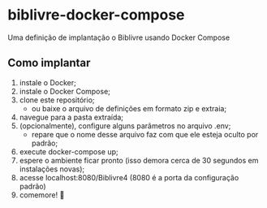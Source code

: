 # biblivre-docker-compose

Uma definição de implantação o Biblivre usando Docker Compose

## Como implantar

1. instale o Docker;
1. instale o Docker Compose;
1. clone este repositório;
   * ou baixe o arquivo de definições em formato zip e extraia;
1. navegue para a pasta extraída;
1. (opcionalmente), configure alguns parâmetros no arquivo .env;
    * repare que o nome desse arquivo faz com que ele esteja oculto por padrão;
1. execute docker-compose up;
1. espere o ambiente ficar pronto (isso demora cerca de 30 segundos em instalações novas);
1. acesse localhost:8080/Biblivre4 (8080 é a porta da configuração padrão)
1. comemore! 🎉
